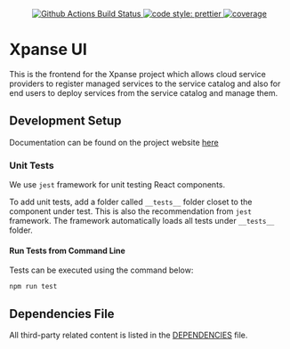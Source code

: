 <p align="center">
   <a href="https://github.com/eclipse-xpanse/xpanse-ui/actions/?query=workflow%3Axpanse-ui+branch%3Amain">
      <img alt="Github Actions Build Status" src="https://github.com/eclipse-xpanse/xpanse-ui/actions/workflows/xpanse.yml/badge.svg" />
   </a>
   <a href="#badge">
      <img alt="code style: prettier" src="https://img.shields.io/badge/code_style-prettier-ff69b4.svg" />
   </a>
   <a href="https://opensource.org/licenses/Apache-2.0" target="_blank">
      <img src="https://img.shields.io/badge/License-Apache_2.0-blue.svg" alt="coverage" />
   </a>
</p>

# Xpanse UI

This is the frontend for the Xpanse project which allows cloud service providers to register managed services to the
service catalog and also for end users to deploy services from the service catalog and manage them.

## Development Setup

Documentation can be found on the project website [here](https://eclipse.dev/xpanse/docs/ui)

### Unit Tests

We use `jest` framework for unit testing React components.

To add unit tests, add a folder called `__tests__` folder closet to the component under test. This is also the
recommendation from `jest` framework. The framework automatically loads all tests under `__tests__` folder.

#### Run Tests from Command Line

Tests can be executed using the command below:

```shell
npm run test
```

## Dependencies File

All third-party related content is listed in the [DEPENDENCIES](DEPENDENCIES) file.
